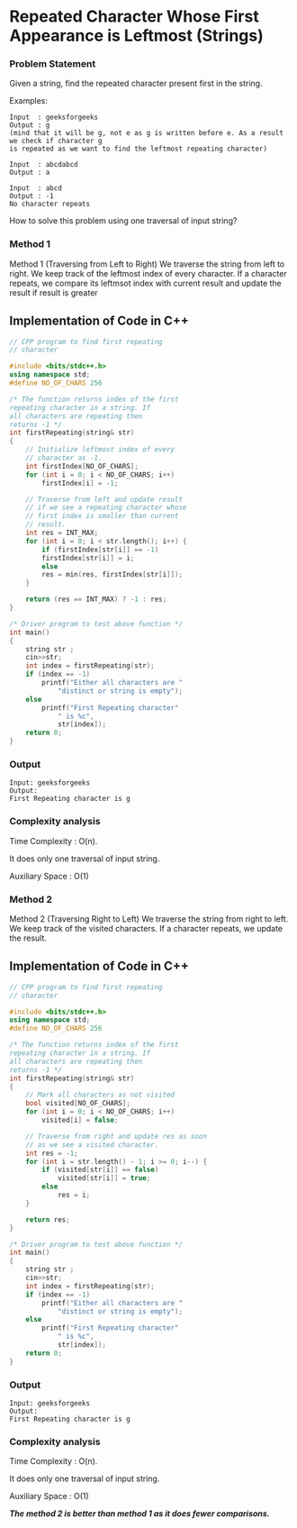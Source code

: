 # Repeated Character Whose First Appearance is Leftmost (Strings)

### Problem Statement
Given a string, find the repeated character present first in the string.

Examples:  

```
Input  : geeksforgeeks
Output : g
(mind that it will be g, not e as g is written before e. As a result we check if character g 
is repeated as we want to find the leftmost repeating character)

Input  : abcdabcd
Output : a

Input  : abcd
Output : -1
No character repeats

```


How to solve this problem using one traversal of input string? 

### Method 1
Method 1 (Traversing from Left to Right) We traverse the string from left to right. We keep track of the leftmost index of every character. If a character repeats, we compare its leftmsot index with current result and update the result if result is greater 

## Implementation of Code in C++
``` C++
// CPP program to find first repeating
// character

#include <bits/stdc++.h>
using namespace std;
#define NO_OF_CHARS 256

/* The function returns index of the first
repeating character in a string. If
all characters are repeating then
returns -1 */
int firstRepeating(string& str)
{
	// Initialize leftmost index of every
	// character as -1.
	int firstIndex[NO_OF_CHARS];
	for (int i = 0; i < NO_OF_CHARS; i++)
		firstIndex[i] = -1;

	// Traverse from left and update result
	// if we see a repeating character whose
	// first index is smaller than current
	// result.
	int res = INT_MAX;
	for (int i = 0; i < str.length(); i++) {
		if (firstIndex[str[i]] == -1)
		firstIndex[str[i]] = i;
		else
		res = min(res, firstIndex[str[i]]);
	}

	return (res == INT_MAX) ? -1 : res;
}

/* Driver program to test above function */
int main()
{
	string str ;
	cin>>str;
	int index = firstRepeating(str);
	if (index == -1)
		printf("Either all characters are "
			"distinct or string is empty");
	else
		printf("First Repeating character"
			" is %c",
			str[index]);
	return 0;
}
``` 
### Output
```
Input: geeksforgeeks
Output: 
First Repeating character is g
``` 
 
### Complexity analysis

Time Complexity : O(n).

It does only one traversal of input string. 

Auxiliary Space : O(1)

### Method 2
Method 2 (Traversing Right to Left) We traverse the string from right to left. We keep track of the visited characters. If a character repeats, we update the result. 

## Implementation of Code in C++
``` C++
// CPP program to find first repeating
// character

#include <bits/stdc++.h>
using namespace std;
#define NO_OF_CHARS 256

/* The function returns index of the first
repeating character in a string. If
all characters are repeating then
returns -1 */
int firstRepeating(string& str)
{
	// Mark all characters as not visited
	bool visited[NO_OF_CHARS];
	for (int i = 0; i < NO_OF_CHARS; i++)
		visited[i] = false;

	// Traverse from right and update res as soon
	// as we see a visited character.
	int res = -1;
	for (int i = str.length() - 1; i >= 0; i--) {
		if (visited[str[i]] == false)
			visited[str[i]] = true;
		else
			res = i;
	}

	return res;
}

/* Driver program to test above function */
int main()
{
	string str ;
	cin>>str;
	int index = firstRepeating(str);
	if (index == -1)
		printf("Either all characters are "
			"distinct or string is empty");
	else
		printf("First Repeating character"
			" is %c",
			str[index]);
	return 0;
}
```

### Output
```
Input: geeksforgeeks
Output: 
First Repeating character is g
 ```
### Complexity analysis

Time Complexity : O(n).

It does only one traversal of input string. 

Auxiliary Space : O(1)

***The method 2 is better than method 1 as it does fewer comparisons.***


